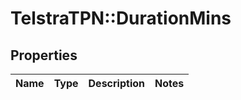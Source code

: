# TelstraTPN::DurationMins

## Properties
Name | Type | Description | Notes
------------ | ------------- | ------------- | -------------


